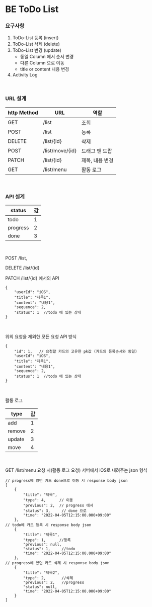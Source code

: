 # BE ToDo List

### 요구사항

1. ToDo-List 등록 (insert)
2. ToDo-List 삭제 (delete)
3. ToDo-List 변경 (update)
    - 동일 Column 에서 순서 변경
    - 다른 Column 으로 이동
    - title or content 내용 변경
4. Activity Log

<br>

### URL 설계

|http Method|URL| 역할 |
| -- | -- | -- |
| GET | /list    | 조회 |
| POST | /list  |  등록  |
| DELETE  | /list/{id}  |  삭제  |
| POST | /list/move/{id}   | 드래그 앤 드랍 |
| PATCH | /list/{id} | 제목, 내용 변경 |
| GET | /list/menu   |  활동 로그  |

<br>

### API 설계

| status | 값 |
| -- | -- |
| todo | 1 |
| progress | 2 |
| done | 3 |

<br>

POST /list,

DELETE /list/{id} 

PATCH /list/{id} 에서의 API

```
{
    "userId": "iOS",
    "title": "제목1",
    "content": "내용1",
    "sequence": 2,
    "status": 1  //todo 에 있는 상태
}
```

<br>

위의 요청을 제외한 모든 요청 API 방식

```
{
    "id": 1,   // 요청할 카드의 고유한 pk값 (카드의 등록순서와 동일)
    "userId": "iOS",
    "title": "제목1",
    "content": "내용1",
    "sequence": 2,
    "status": 1  //todo 에 있는 상태
}
```

<br>

활동 로그

| type | 값 |
| -- | -- |
| add | 1 |
| remove | 2 |
| update | 3 |
| move | 4 |

<br>

GET /list/menu 요청 시(활동 로그 요청) 서버에서 iOS로 내려주는 json 형식

```
// progress에 있던 카드 done으로 이동 시 response body json
[
    {
        "title": "제목",
        "type": 4,      // 이동
        "previous": 2,  // progress 에서
        "status": 3,     // done 으로
        "time": "2022-04-05T12:15:00.000+09:00"
    },
// todo에 카드 등록 시 response body json
    {
        "title": "제목1",
        "type": 1,      //등록
        "previous": null,
        "status": 1,     //todo
        "time": "2022-04-05T12:15:00.000+09:00"
    },
// progress에 있던 카드 삭제 시 response body json
    {
        "title": "제목2",
        "type": 2,       //삭제
        "previous": 2,   //progress
        "status": null,
        "time": "2022-04-05T12:15:00.000+09:00"
    }
]
```
